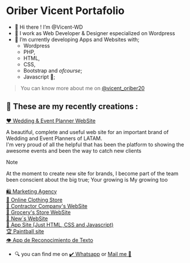 # Oriber Vicent Portafolio

- 👋 Hi there !  I’m @Vicent-WD
- 🌃 I work as Web Developer & Designer especialized on Wordpress
- 🌱 I’m currently developing Apps and Websites with;
  - Wordpress 
  - PHP,
  - HTML,
  - CSS,
  - Bootstrap and _ofcourse_;
  - Javascript 🤩;
 
>You can know more about me on [@vicent_oriber20](https://www.instagram.com/vicent_oriber20/) 

## 🦾 These are my recently creations :
  

<a href="https://personalplus.com.ve" target="_blank" >❤️ Wedding & Event Planner WebSite</a>

A beautiful, complete and useful web site for an important brand of Wedding and Event Planners of LATAM. <br>
I'm very proud of all the helpful that has been the platform to showing the awesome events and been the way to catch new clients <br>

> [!NOTE]
> At the moment to create new site for brands, I become part of the team been conscient about the big true;
> Your growing is My growing too 
     
<a href="https://vicent-wd.github.io/Agencia.github.io/" target="_blank">    🛍️ Marketing Agency</a> <br>
<a href="https://vicent-wd.github.io/TiendaDeRopa.github.io/" target="_blank" >    🧥 Online Clothing Store</a> <br>
<a href="https://vicent-wd.github.io/thehugecompany.github.io/" target="_blank" >    🚧 Contractor Company's WebSite</a> <br>
<a href="https://vicent-wd.github.io/summermarket.github.io/" target="_blank" >    🥑 Grocery's Store WebSite</a> <br>
<a href="https://vicent-wd.github.io/rush.github.io/" target="_blank" >    📰 New´s WebSite</a> <br>
<a href="https://vicent-wd.github.io/QuickLandingPage.github.io/" target="_blank" >    📲 App Site (Just HTML, CSS and Javascript)</a> <br>
<a href="https://vicent-wd.github.io/paintball.github.io/" target="_blank" >    🏆 Paintball site </a> <br>
<a href="https://vicent-wd.github.io/ocr.github.io/" target="_blank" >    👁️ App de Reconocimiento de Texto  </a> <br>


    
  
- 🔍 you can find me on
   	<a href="https://wa.me/+584147894210" target="_blank">✔️ Whatsapp</a> or <a href="mailto:olivervicent.wd@gmail.com" target="_blank">Mail me 📩</a>   
